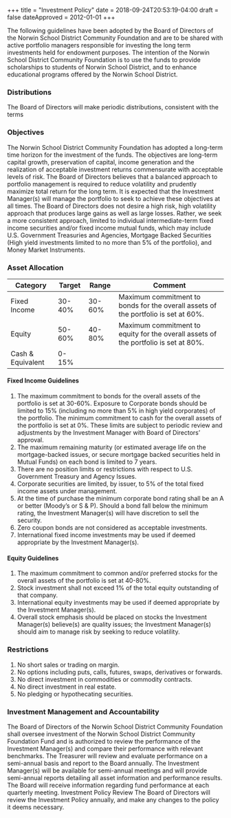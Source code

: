 +++
title = "Investment Policy"
date  = 2018-09-24T20:53:19-04:00
draft = false
dateApproved = 2012-01-01
+++

The following guidelines have been adopted by the Board of Directors of the Norwin School District Community Foundation and are to be shared with active portfolio managers responsible for investing the long term investments held for endowment purposes. The intention of the Norwin School District Community Foundation is to use the funds to provide scholarships to students of Norwin School District, and to enhance educational programs offered by the Norwin School District.

### Distributions

The Board of Directors will make periodic distributions, consistent with the terms

### Objectives

The Norwin School District Community Foundation has adopted a long-term time horizon for the investment of the funds. The objectives are long-term capital growth, preservation of capital, income generation and the realization of acceptable investment returns commensurate with acceptable levels of risk. The Board of Directors believes that a balanced approach to portfolio management is required to reduce volatility and prudently maximize total return for the long term. It is expected that the Investment Manager(s) will manage the portfolio to seek to achieve these objectives at all times. The Board of Directors does not desire a high risk, high volatility approach that produces large gains as well as large losses. Rather, we seek a more consistent approach, limited to individual intermediate-term fixed income securities and/or fixed income mutual funds, which may include U.S. Government Treasuries and Agencies, Mortgage Backed Securities (High yield investments limited to no more than 5% of the portfolio), and Money Market Instruments.

### Asset Allocation

| Category          | Target  | Range   | Comment
| ------------------|---------|---------|--------
| Fixed Income      | 30-40%  | 30-60%  | Maximum commitment to bonds for the overall assets of the portfolio is set at 60%. |
| Equity            | 50-60%  | 40-80%  | Maximum commitment to equity for the overall assets of the portfolio is set at 80%. |
| Cash & Equivalent | 0-15%   |         | |

#### Fixed Income Guidelines

1. The maximum commitment to bonds for the overall assets of the portfolio is set at 30-60%. Exposure to Corporate bonds should be limited to 15% (including no more than 5% in high yield corporates) of the portfolio. The minimum commitment to cash for the overall assets of the portfolio is set at 0%. These limits are subject to periodic review and adjustments by the Investment Manager with Board of Directors’ approval.
2. The maximum remaining maturity (or estimated average life on the mortgage-backed issues, or secure mortgage backed securities held in Mutual Funds) on each bond is limited to 7 years.
3. There are no position limits or restrictions with respect to U.S. Government Treasury and Agency Issues.
4. Corporate securities are limited, by issuer, to 5% of the total fixed income assets under management.
5. At the time of purchase the minimum corporate bond rating shall be an A or better (Moody’s or S & P). Should a bond fall below the minimum rating, the Investment Manager(s) will have discretion to sell the security.
6. Zero coupon bonds are not considered as acceptable investments.
7. International fixed income investments may be used if deemed appropriate by the Investment Manager(s).

#### Equity Guidelines

1. The maximum commitment to common and/or preferred stocks for the overall assets of the portfolio is set at 40-80%.
2. Stock investment shall not exceed 1% of the total equity outstanding of that company.
3. International equity investments may be used if deemed appropriate by the Investment Manager(s).
4. Overall stock emphasis should be placed on stocks the Investment Manager(s) believe(s) are quality issues; the Investment Manager(s) should aim to manage risk by seeking to reduce volatility.

### Restrictions

1. No short sales or trading on margin.
2. No options including puts, calls, futures, swaps, derivatives or forwards.
3. No direct investment in commodities or commodity contracts.
4. No direct investment in real estate.
5. No pledging or hypothecating securities.

### Investment Management and Accountability

The Board of Directors of the Norwin School District Community Foundation shall oversee investment of the Norwin School District Community Foundation Fund and is authorized to review the performance of the Investment Manager(s) and compare their performance with relevant benchmarks.
The Treasurer will review and evaluate performance on a semi-annual basis and report to the Board annually. The Investment Manager(s) will be available for semi-annual meetings and will provide semi-annual reports detailing all asset information and performance results. The Board will receive information regarding fund performance at each quarterly meeting.
Investment Policy Review
The Board of Directors will review the Investment Policy annually, and make any changes to the policy it deems necessary.
